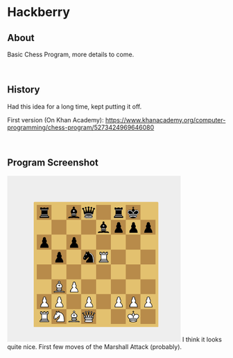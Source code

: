 # Hackberry

## About
Basic Chess Program, more details to come.

<br>

## History
Had this idea for a long time, kept putting it off.

First version (On Khan Academy): https://www.khanacademy.org/computer-programming/chess-program/5273424969646080

<br>

## Program Screenshot

<img src="https://github.com/gyang0/Hackberry/blob/main/docImgs/Hackberry_ExampleImg.png" width="400px">
I think it looks quite nice. First few moves of the Marshall Attack (probably).
